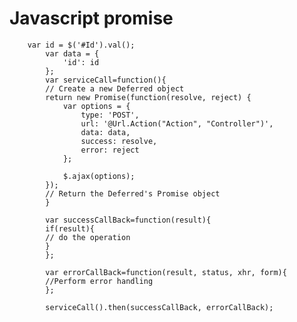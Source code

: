  # Javascript promise
        var id = $('#Id').val();
            var data = {
                'id': id
            };
            var serviceCall=function(){
            // Create a new Deferred object
            return new Promise(function(resolve, reject) {
                var options = {
                    type: 'POST',
                    url: '@Url.Action("Action", "Controller")',
                    data: data,
                    success: resolve,
                    error: reject
                };

                $.ajax(options);
            });
            // Return the Deferred's Promise object
            }
            
            var successCallBack=function(result){
            if(result){
            // do the operation
            }
            };
            
            var errorCallBack=function(result, status, xhr, form){
            //Perform error handling
            };
            
            serviceCall().then(successCallBack, errorCallBack);
